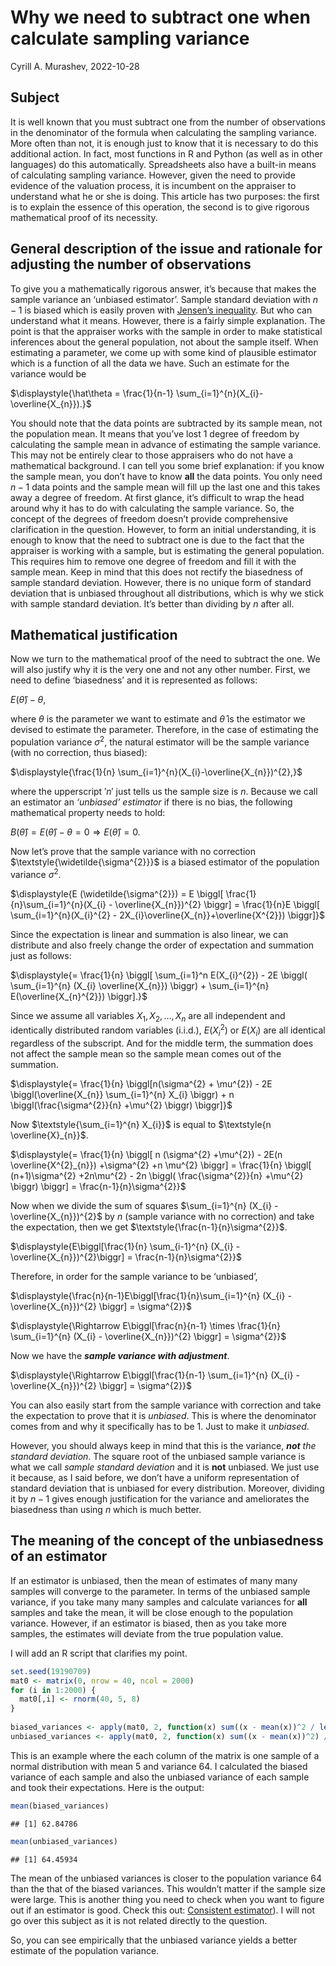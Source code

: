 Why we need to subtract one when calculate sampling variance
================
Cyrill A. Murashev,
2022-10-28

## Subject

It is well known that you must subtract one from the number of
observations in the denominator of the formula when calculating the
sampling variance. More often than not, it is enough just to know that
it is necessary to do this additional action. In fact, most functions in
R and Python (as well as in other languages) do this automatically.
Spreadsheets also have a built-in means of calculating sampling
variance. However, given the need to provide evidence of the valuation
process, it is incumbent on the appraiser to understand what he or she
is doing. This article has two purposes: the first is to explain the
essence of this operation, the second is to give rigorous mathematical
proof of its necessity.

## General description of the issue and rationale for adjusting the number of observations

To give you a mathematically rigorous answer, it’s because that makes
the sample variance an ‘unbiased estimator’. Sample standard deviation
with $\textstyle{n-1}$ is biased which is easily proven with [Jensen’s
inequality](https://en.wikipedia.org/wiki/Jensen's_inequality). But who
can understand what it means. However, there is a fairly simple
explanation. The point is that the appraiser works with the sample in
order to make statistical inferences about the general population, not
about the sample itself. When estimating a parameter, we come up with
some kind of plausible estimator which is a function of all the data we
have. Such an estimate for the variance would be

$\displaystyle{\hat\theta = \frac{1}{n-1} \sum_{i=1}^{n}(X_{i}-\overline{X_{n}}).}$

You should note that the data points are subtracted by its sample mean,
not the population mean. It means that you’ve lost 1 degree of freedom
by calculating the sample mean in advance of estimating the sample
variance. This may not be entirely clear to those appraisers who do not
have a mathematical background. I can tell you some brief explanation:
if you know the sample mean, you don’t have to know **all** the data
points. You only need $\textstyle{n-1}$ data points and the sample mean
will fill up the last one and this takes away a degree of freedom. At
first glance, it’s difficult to wrap the head around why it has to do
with calculating the sample variance. So, the concept of the degrees of
freedom doesn’t provide comprehensive clarification in the question.
However, to form an initial understanding, it is enough to know that the
need to subtract one is due to the fact that the appraiser is working
with a sample, but is estimating the general population. This requires
him to remove one degree of freedom and fill it with the sample mean.
Keep in mind that this does not rectify the biasedness of sample
standard deviation. However, there is no unique form of standard
deviation that is unbiased throughout all distributions, which is why we
stick with sample standard deviation. It’s better than dividing by
$\textstyle{n}$ after all.

## Mathematical justification

Now we turn to the mathematical proof of the need to subtract the one.
We will also justify why it is the very one and not any other number.
First, we need to define ‘biasedness’ and it is represented as follows:

$\displaystyle{E(\hat\theta)-\theta,}$

where $\textstyle{\theta}$ is the parameter we want to estimate and
$\textstyle{\hat\theta}$ is the estimator we devised to estimate the
parameter. Therefore, in the case of estimating the population variance
$\textstyle{\sigma^{2}}$, the natural estimator will be the sample
variance (with no correction, thus biased):

$\displaystyle{\frac{1}{n} \sum_{i=1}^{n}(X_{i}-\overline{X_{n}})^{2},}$

where the upperscript $\textstyle{'n'}$ just tells us the sample size is
$\textstyle{n}$. Because we call an estimator an *‘unbiased’ estimator*
if there is no bias, the following mathematical property needs to hold:

$\displaystyle{B(\hat\theta) = E(\hat\theta) - \theta = 0 \Rightarrow E(\hat\theta) = 0.}$

Now let’s prove that the sample variance with no correction
$\textstyle{\widetilde{\sigma^{2}}}$ is a biased estimator of the
population variance $\textstyle{\sigma^{2}}$.

$\displaystyle{E (\widetilde{\sigma^{2}}) = E \biggl[ \frac{1}{n}\sum_{i=1}^{n}(X_{i} - \overline{X_{n}})^{2} \biggr] = \frac{1}{n}E \biggl[ \sum_{i=1}^{n}(X_{i}^{2} - 2X_{i}\overline{X_{n}}+\overline{X^{2}}) \biggr]}$

Since the expectation is linear and summation is also linear, we can
distribute and also freely change the order of expectation and summation
just as follows:

$\displaystyle{= \frac{1}{n} \biggl[ \sum_{i=1}^n E(X_{i}^{2}) - 2E \biggl( \sum_{i=1}^{n} (X_{i} \overline{X_{n}}) \biggr) + \sum_{i=1}^{n} E(\overline{X_{n}^{2}}) \biggr].}$

Since we assume all variables $\textstyle{X_{1}, X_{2}, \ldots, X_{n}}$
are all independent and identically distributed random variables
(i.i.d.), $\textstyle{E(X_{i}^{2})}$ or $\textstyle{E(X_{i})}$ are all
identical regardless of the subscript. And for the middle term, the
summation does not affect the sample mean so the sample mean comes out
of the summation.

$\displaystyle{= \frac{1}{n} \biggl[n(\sigma^{2} + \mu^{2}) - 2E \biggl(\overline{X_{n}} \sum_{i=1}^{n} X_{i} \biggr) + n \biggl(\frac{\sigma^{2}}{n} +\mu^{2} \biggr) \biggr]}$

Now $\textstyle{\sum_{i=1}^{n} X_{i}}$ is equal to
$\textstyle{n \overline{X}_{n}}$.

$\displaystyle{= \frac{1}{n} \biggl[ n (\sigma^{2} +\mu^{2}) - 2E(n \overline{X^{2}_{n}}) +\sigma^{2} +n \mu^{2} \biggr] = \frac{1}{n} \biggl[ (n+1)\sigma^{2} +2n\mu^{2} - 2n \biggl( \frac{\sigma^{2}}{n} +\mu^{2} \biggr) \biggr] = \frac{n-1}{n}\sigma^{2}}$

Now when we divide the sum of squares
$\sum_{i=1}^{n} (X_{i} - \overline{X_{n}})^{2}$ by $n$ (sample variance
with no correction) and take the expectation, then we get
$\textstyle{\frac{n-1}{n}\sigma^{2}}$.

$\displaystyle{E\biggl[\frac{1}{n} \sum_{i-1}^{n} (X_{i} - \overline{X_{n}})^{2}\biggr] = \frac{n-1}{n}\sigma^{2}}$

Therefore, in order for the sample variance to be ‘unbiased’,

$\displaystyle{\frac{n}{n-1}E\biggl[\frac{1}{n}\sum_{i=1}^{n} (X_{i} - \overline{X_{n}})^{2} \biggr] = \sigma^{2}}$

$\displaystyle{\Rightarrow E\biggl[\frac{n}{n-1} \times \frac{1}{n} \sum_{i=1}^{n} (X_{i} - \overline{X_{n}})^{2} \biggr] = \sigma^{2}}$

Now we have the ***sample variance with adjustment***.

$\displaystyle{\Rightarrow E\biggl[\frac{1}{n-1} \sum_{i=1}^{n} (X_{i} - \overline{X_{n}})^{2} \biggr] = \sigma^{2}}$

You can also easily start from the sample variance with correction and
take the expectation to prove that it is *unbiased*. This is where the
denominator comes from and why it specifically has to be 1. Just to make
it *unbiased*.

However, you should always keep in mind that this is the variance,
***not** the standard deviation*. The square root of the unbiased sample
variance is what we call *sample standard deviation* and it is **not**
unbiased. We just use it because, as I said before, we don’t have a
uniform representation of standard deviation that is unbiased for every
distribution. Moreover, dividing it by $\textstyle{n-1}$ gives enough
justification for the variance and ameliorates the biasedness than using
$n$ which is much better.

## The meaning of the concept of the unbiasedness of an estimator

If an estimator is unbiased, then the mean of estimates of many many
samples will converge to the parameter. In terms of the unbiased sample
variance, if you take many many samples and calculate variances for
**all** samples and take the mean, it will be close enough to the
population variance. However, if an estimator is biased, then as you
take more samples, the estimates will deviate from the true population
value.

I will add an R script that clarifies my point.

``` r
set.seed(19190709) 
mat0 <- matrix(0, nrow = 40, ncol = 2000) 
for (i in 1:2000) { 
  mat0[,i] <- rnorm(40, 5, 8) 
} 
 
biased_variances <- apply(mat0, 2, function(x) sum((x - mean(x))^2 / length(x))) 
unbiased_variances <- apply(mat0, 2, function(x) sum((x - mean(x))^2) / (length(x)-1)) 
```

This is an example where the each column of the matrix is one sample of
a normal distribution with mean 5 and variance 64. I calculated the
biased variance of each sample and also the unbiased variance of each
sample and took their expectations. Here is the output:

``` r
mean(biased_variances) 
```

    ## [1] 62.84786

``` r
mean(unbiased_variances)
```

    ## [1] 64.45934

The mean of the unbiased variances is closer to the population variance
64 than the that of the biased variances. This wouldn’t matter if the
sample size were large. This is another thing you need to check when you
want to figure out if an estimator is good. Check this out: [Consistent
estimator](https://en.wikipedia.org/wiki/Consistent_estimator)). I will
not go over this subject as it is not related directly to the question.

So, you can see empirically that the unbiased variance yields a better
estimate of the population variance.
